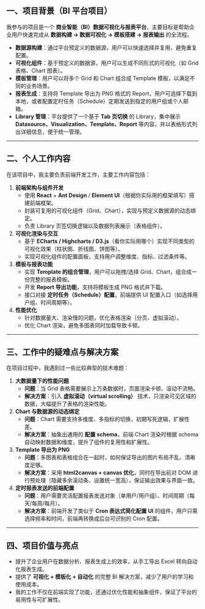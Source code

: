 ## 一、项目背景（BI 平台项目）

我参与的项目是一个 **商业智能（BI）数据可视化与报表平台**，主要目标是帮助企业用户快速完成从 **数据构建 → 数据可视化 → 模板搭建 → 报表输出** 的全流程。

- **数据源构建**：通过平台预定义的数据源，用户可以快速选择并复用，避免重复配置。
- **可视化组件**：基于预定义的数据源，用户可以生成不同形式的可视化（如 Grid 表格、Chart 图表）。
- **模板管理**：用户可以将多个 Grid 和 Chart 组合成 Template 模板，以满足不同的业务场景。
- **报表生成**：支持将 Template 导出为 PNG 格式的 Report，用户可选择下载到本地，或者配置定时任务（Schedule）定期发送到指定的用户组或个人邮箱。
- **Library 管理**：平台提供了一个基于 **Tab 页切换** 的 Library，集中展示 **Datasource、Visualization、Template、Report** 等内容，并以表格形式列出详细信息，便于统一管理。

---

## 二、个人工作内容

在该项目中，我主要负责前端开发工作，主要工作内容包括：

1. **前端架构与组件开发**
   - 使用 **React** + **Ant Design** / **Element UI**（根据你实际用的框架填写）搭建前端框架。
   - 封装可复用的可视化组件（Grid、Chart），实现与预定义数据源的动态绑定。
   - 负责 Library 页签切换逻辑以及数据列表展示（表格组件）。
2. **可视化渲染与交互**
   - 基于 **ECharts / Highcharts / D3.js**（看你实际用哪个）实现不同类型的可视化效果（柱状图、折线图、饼图等）。
   - 实现可视化组件的配置面板，支持用户调整维度、指标、过滤条件等。
3. **模板与报表功能**
   - 实现 **Template 的组合管理**，用户可以拖拽/选择 Grid、Chart，组合成一份完整的报表模板。
   - 开发 **Report 导出功能**，支持将模板生成 PNG 格式并下载。
   - 接口对接 **定时任务（Schedule）配置**，前端提供 UI 配置入口（如选择用户组、时间周期等）。
4. **性能优化**
   - 针对数据量大、渲染慢的问题，优化表格渲染（分页、虚拟滚动）。
   - 优化 Chart 渲染，避免多图表同时加载导致卡顿。

---

## 三、工作中的疑难点与解决方案

在项目过程中，我遇到过一些比较典型的技术难题：

1. **大数据量下的性能问题**
   - **问题**：当 Grid 表格需要展示上万条数据时，页面渲染卡顿、滚动不流畅。
   - **解决方案**：引入 **虚拟滚动（virtual scrolling）** 技术，只渲染可见区域的数据，大幅提升了表格的渲染性能。
2. **Chart 与数据源的动态绑定**
   - **问题**：Chart 需要支持多维度、多指标的切换，初期写死逻辑，扩展性差。
   - **解决方案**：抽象出通用的 **配置 schema**，前端 Chart 渲染时根据 schema 自动映射数据和维度，提升了组件的复用性和扩展性。
3. **Template 导出为 PNG**
   - **问题**：多图表和表格组合在一起时，如何保证导出的图片布局不乱、清晰度足够。
   - **解决方案**：采用 **html2canvas + canvas 优化**，同时在导出前对 DOM 进行预处理（隐藏多余滚动条、设置统一宽高），保证输出效果与界面一致。
4. **定时报表发送的前端配置**
   - **问题**：用户需要灵活配置报表发送对象（单用户/用户组）、时间周期（每天/每周/每月）。
   - **解决方案**：前端开发了类似于 **Cron 表达式简化配置 UI** 的组件，用户只需选择频率和时间，前端再转换成后台可识别的 Cron 配置。

---

## 四、项目价值与亮点

- 提升了企业用户在数据分析、报表生成上的效率，从手工导出 Excel 转向自动化报表生成。
- 提供了 **可视化 + 模板化 + 自动化** 的完整 BI 解决方案，减少了用户的学习和使用成本。
- 我的工作不仅在前端实现了功能，还通过优化性能和抽象组件，保证了平台的易用性与可扩展性。
